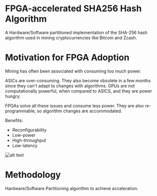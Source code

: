 # FPGA-accelerated SHA256 Hash Algorithm

A Hardware/Software partitioned implementation of the SHA-256 hash algorithm used in mining cryptocurrencies like Bitcoin and Zcash. 

# Motivation for FPGA Adoption

Mining has often been associated with consuming too much power.

ASICs are over-consuming. They also become obsolete in a few months since they can't adapt to changes with algorithms.
GPUs are not computationally powerful, when compared to ASICS, and they are power hungry.

FPGAs solve all these issues and consume less power. They are also re-programmable, so algorithm changes are accommodated. 

Benefits:  
- Reconfigurability
- Low-power 
- High-throughput 
- Low-latency

![alt text](https://i.udemycdn.com/course/750x422/1149408_34fc_4.jpg "Logo Title Text 1")

# Methodology

Hardware/Software Partitioning algorithm to achieve acceleration. 


